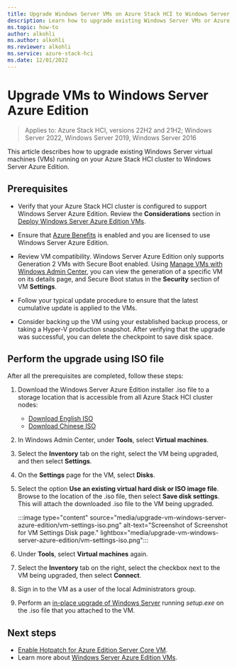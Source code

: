 ```yaml
---
title: Upgrade Windows Server VMs on Azure Stack HCI to Windows Server Azure Edition
description: Learn how to upgrade existing Windows Server VMs or Azure Stack HCI VMs to Windows Server Azure Edition.
ms.topic: how-to
author: alkohli
ms.author: alkohli
ms.reviewer: alkohli
ms.service: azure-stack-hci
ms.date: 12/01/2022
---
```


# Upgrade VMs to Windows Server Azure Edition

> Applies to: Azure Stack HCI, versions 22H2 and 21H2; Windows Server 2022, Windows Server 2019, Windows Server 2016

This article describes how to upgrade existing Windows Server virtual machines (VMs) running on your Azure Stack HCI cluster to Windows Server Azure Edition.

## Prerequisites

- Verify that your Azure Stack HCI cluster is configured to support Windows Server Azure Edition. Review the **Considerations** section in [Deploy Windows Server Azure Edition VMs](windows-server-azure-edition.md?tabs=hci#considerations).

- Ensure that [Azure Benefits](azure-benefits.md) is enabled and you are licensed to use Windows Server Azure Edition.

- Review VM compatibility. Windows Server Azure Edition only supports Generation 2 VMs with Secure Boot enabled. Using [Manage VMs with Windows Admin Center](vm.md#view-vm-details), you can view the generation of a specific VM on its details page, and Secure Boot status in the **Security** section of VM **Settings**.

- Follow your typical update procedure to ensure that the latest cumulative update is applied to the VMs.

- Consider backing up the VM using your established backup process, or taking a Hyper-V production snapshot. After verifying that the upgrade was successful, you can delete the checkpoint to save disk space.

## Perform the upgrade using ISO file

After all the prerequisites are completed, follow these steps:

1. Download the Windows Server Azure Edition installer .iso file to a storage location that is accessible from all Azure Stack HCI cluster nodes:

    - [Download English ISO](https://aka.ms/AAi4r31)
    - [Download Chinese ISO](https://aka.ms/AAi4bii)

1. In Windows Admin Center, under **Tools**, select **Virtual machines**.

1. Select the **Inventory** tab on the right, select the VM being upgraded, and then select **Settings**.

1. On the **Settings** page for the VM, select **Disks**.

1. Select the option **Use an existing virtual hard disk or ISO image file**. Browse to the location of the .iso file, then select **Save disk settings**. This will attach the downloaded .iso file to the VM being upgraded.

   :::image type="content" source="media/upgrade-vm-windows-server-azure-edition/vm-settings-iso.png" alt-text="Screenshot of Screenshot for VM Settings Disk page." lightbox="media/upgrade-vm-windows-server-azure-edition/vm-settings-iso.png":::

1. Under **Tools**, select **Virtual machines** again.

1. Select the **Inventory** tab on the right, select the checkbox next to the VM being upgraded, then select **Connect**.

1. Sign in to the VM as a user of the local Administrators group.

1. Perform an [in-place upgrade of Windows Server](/windows-server/get-started/perform-in-place-upgrade#perform-the-upgrade) running *setup.exe* on the .iso file that you attached to the VM.

## Next steps

- [Enable Hotpatch for Azure Edition Server Core VM](/windows-server/get-started/enable-hotpatch-azure-edition).
- Learn more about [Windows Server Azure Edition VMs](windows-server-azure-edition.md).
